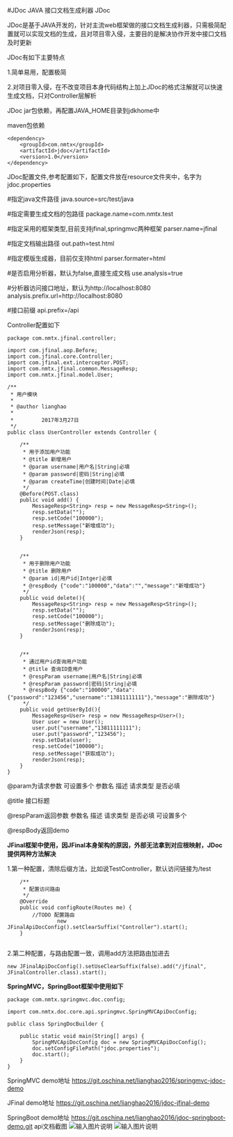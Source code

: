 #JDoc
JAVA 接口文档生成利器 JDoc

JDoc是基于JAVA开发的，针对主流web框架做的接口文档生成利器，只需极简配置就可以实现文档的生成，且对项目零入侵，主要目的是解决协作开发中接口文档及时更新

JDoc有如下主要特点

1.简单易用，配置极简

2.对项目零入侵，在不改变项目本身代码结构上加上JDoc的格式注解就可以快速生成文档，只对Controller层解析

JDoc jar包依赖，再配置JAVA_HOME目录到jdkhome中

maven包依赖
```
<dependency>
    <groupId>com.nmtx</groupId>
    <artifactId>jdoc</artifactId>
    <version>1.0</version>
</dependency>

```
JDoc配置文件,参考配置如下，配置文件放在resource文件夹中，名字为jdoc.properties

#指定java文件路径
java.source=src/test/java

#指定需要生成文档的包路径
package.name=com.nmtx.test

#指定采用的框架类型,目前支持jfinal,springmvc两种框架
parser.name=jfinal

#指定文档输出路径
out.path=test.html

#指定模版生成器，目前仅支持html
parser.formater=html

#是否启用分析器，默认为false,直接生成文档
use.analysis=true

#分析器访问接口地址，默认为http://localhost:8080
analysis.prefix.url=http://localhost:8080

#接口前缀
api.prefix=/api

Controller配置如下

```
package com.nmtx.jfinal.controller;

import com.jfinal.aop.Before;
import com.jfinal.core.Controller;
import com.jfinal.ext.interceptor.POST;
import com.nmtx.jfinal.common.MessageResp;
import com.nmtx.jfinal.model.User;

/**
 * 用户模块
 * 
 * @author lianghao
 *
 *         2017年3月27日
 */
public class UserController extends Controller {

    /**
     * 用于添加用户功能
     * @title 新增用户
     * @param username|用户名|String|必填
     * @param password|密码|String|必填
     * @param createTime|创建时间|Date|必填 
     */
    @Before(POST.class)
    public void add() {
        MessageResp<String> resp = new MessageResp<String>();
        resp.setData("");
        resp.setCode("100000");
        resp.setMessage("新增成功");
        renderJson(resp);
    }
    
    
    /**
     * 用于删除用户功能
     * @title 删除用户
     * @param id|用户id|Intger|必填
     * @respBody {"code":"100000","data":"","message":"新增成功"}
     */
    public void delete(){
        MessageResp<String> resp = new MessageResp<String>();
        resp.setData("");
        resp.setCode("100000");
        resp.setMessage("删除成功");
        renderJson(resp);
    }
    
    
    /**
     * 通过用户id查询用户功能
     * @title 查询ID查用户
     * @respParam username|用户名|String|必填
     * @respParam password|密码|String|必填
     * @respBody {"code":"100000","data":{"password":"123456","username":"13811111111"},"message":"删除成功"}
     */
    public void getUserById(){
        MessageResp<User> resp = new MessageResp<User>();
        User user = new User();
        user.put("username","13811111111");
        user.put("password","123456");
        resp.setData(user);
        resp.setCode("100000");
        resp.setMessage("获取成功");
        renderJson(resp);
    }
}

```


@param为请求参数 可设置多个 参数名 描述 请求类型 是否必填 

@title 接口标题 

@respParam返回参数 参数名 描述 请求类型 是否必填  可设置多个

@respBody返回demo 



 **JFinal框架中使用，因JFinal本身架构的原因，外部无法拿到对应根映射，JDoc提供两种方法解决** 

1.第一种配置，清除后缀方法，比如说TestController，默认访问链接为/test
```
	/**
	 * 配置访问路由
	 */
	@Override
	public void configRoute(Routes me) {
		//TODO 配置路由
                new JFinalApiDocConfig().setClearSuffix("Controller").start();
	}
 

```
2.第二种配置，与路由配置一致，调用add方法把路由加进去
```
new JFinalApiDocConfig().setUseClearSuffix(false).add("/jfinal", JFinalController.class).start();
```

 **SpringMVC，SpringBoot框架中使用如下** 

```
package com.nmtx.springmvc.doc.config;

import com.nmtx.doc.core.api.springmvc.SpringMVCApiDocConfig;

public class SpringDocBuilder {

    public static void main(String[] args) {
        SpringMVCApiDocConfig doc = new SpringMVCApiDocConfig();
        doc.setConfigFilePath("jdoc.properties");
        doc.start();
    }
}

```



SpringMVC demo地址 https://git.oschina.net/lianghao2016/springmvc-jdoc-demo

JFinal demo地址 https://git.oschina.net/lianghao2016/jdoc-jfinal-demo

SpringBoot demo地址 https://git.oschina.net/lianghao2016/jdoc-springboot-demo.git
api文档截图
![输入图片说明](http://git.oschina.net/uploads/images/2017/0411/104151_5456c000_383641.png "在这里输入图片标题")
![输入图片说明](http://git.oschina.net/uploads/images/2017/0411/103340_b8cd1992_383641.png "在这里输入图片标题")